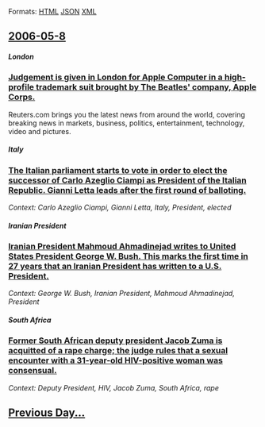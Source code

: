 
Formats: [HTML](2006/05/8/index.html)  [JSON](2006/05/8/index.json)  [XML](2006/05/8/index.xml)  

## [2006-05-8](/news/2006/05/8/index.md)

##### London
### [ Judgement is given in London for Apple Computer in a high-profile trademark suit brought by The Beatles' company, Apple Corps. ](/news/2006/05/8/judgement-is-given-in-london-for-apple-computer-in-a-high-profile-trademark-suit-brought-by-the-beatles-company-apple-corps.md)
Reuters.com brings you the latest news from around the world, covering breaking news in markets, business, politics, entertainment, technology, video and pictures.

##### Italy
### [ The Italian parliament starts to vote in order to elect the successor of Carlo Azeglio Ciampi as President of the Italian Republic. Gianni Letta leads after the first round of balloting.](/news/2006/05/8/the-italian-parliament-starts-to-vote-in-order-to-elect-the-successor-of-carlo-azeglio-ciampi-as-president-of-the-italian-republic-gianni.md)
_Context: Carlo Azeglio Ciampi, Gianni Letta, Italy, President, elected_

##### Iranian President
### [ Iranian President Mahmoud Ahmadinejad writes to United States President George W. Bush. This marks the first time in 27 years that an Iranian President has written to a U.S. President. ](/news/2006/05/8/iranian-president-mahmoud-ahmadinejad-writes-to-united-states-president-george-w-bush-this-marks-the-first-time-in-27-years-that-an-irani.md)
_Context: George W. Bush, Iranian President, Mahmoud Ahmadinejad, President_

##### South Africa
### [ Former South African deputy president Jacob Zuma is acquitted of a rape charge; the judge rules that a sexual encounter with a 31-year-old HIV-positive woman was consensual. ](/news/2006/05/8/former-south-african-deputy-president-jacob-zuma-is-acquitted-of-a-rape-charge-the-judge-rules-that-a-sexual-encounter-with-a-31-year-old.md)
_Context: Deputy President, HIV, Jacob Zuma, South Africa, rape_

## [Previous Day...](/news/2006/05/7/index.md)

